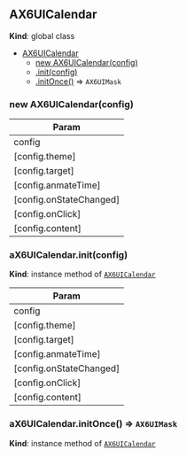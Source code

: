 <a name="AX6UICalendar"></a>

## AX6UICalendar
**Kind**: global class  

* [AX6UICalendar](#AX6UICalendar)
    * [new AX6UICalendar(config)](#new_AX6UICalendar_new)
    * [.init(config)](#AX6UICalendar+init)
    * [.initOnce()](#AX6UICalendar+initOnce) ⇒ <code>AX6UIMask</code>

<a name="new_AX6UICalendar_new"></a>

### new AX6UICalendar(config)

| Param |
| --- |
| config | 
| [config.theme] | 
| [config.target] | 
| [config.anmateTime] | 
| [config.onStateChanged] | 
| [config.onClick] | 
| [config.content] | 

<a name="AX6UICalendar+init"></a>

### aX6UICalendar.init(config)
**Kind**: instance method of <code>[AX6UICalendar](#AX6UICalendar)</code>  

| Param |
| --- |
| config | 
| [config.theme] | 
| [config.target] | 
| [config.anmateTime] | 
| [config.onStateChanged] | 
| [config.onClick] | 
| [config.content] | 

<a name="AX6UICalendar+initOnce"></a>

### aX6UICalendar.initOnce() ⇒ <code>AX6UIMask</code>
**Kind**: instance method of <code>[AX6UICalendar](#AX6UICalendar)</code>  
